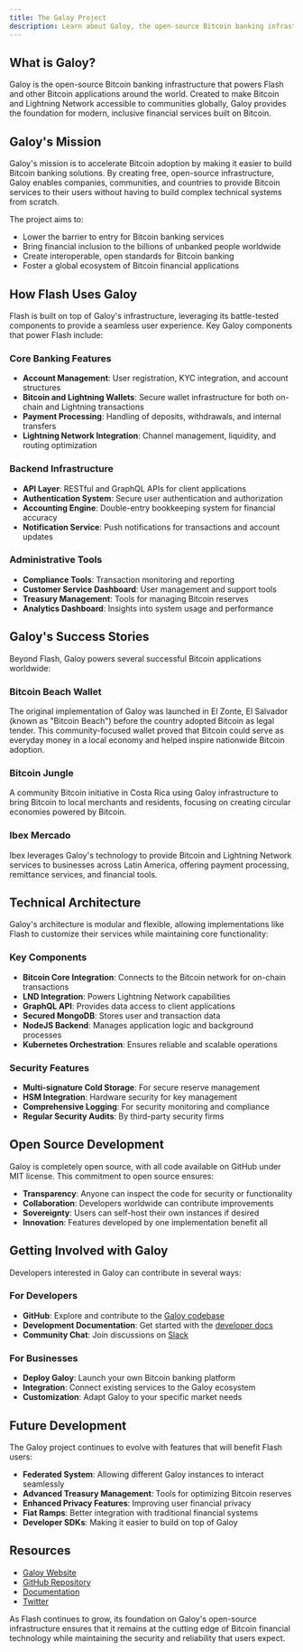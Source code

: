 ```yaml
---
title: The Galoy Project
description: Learn about Galoy, the open-source Bitcoin banking infrastructure that powers Flash
---
```


## What is Galoy?

Galoy is the open-source Bitcoin banking infrastructure that powers Flash and other Bitcoin applications around the world. Created to make Bitcoin and Lightning Network accessible to communities globally, Galoy provides the foundation for modern, inclusive financial services built on Bitcoin.

## Galoy's Mission

Galoy's mission is to accelerate Bitcoin adoption by making it easier to build Bitcoin banking solutions. By creating free, open-source infrastructure, Galoy enables companies, communities, and countries to provide Bitcoin services to their users without having to build complex technical systems from scratch.

The project aims to:

- Lower the barrier to entry for Bitcoin banking services
- Bring financial inclusion to the billions of unbanked people worldwide
- Create interoperable, open standards for Bitcoin banking
- Foster a global ecosystem of Bitcoin financial applications

## How Flash Uses Galoy

Flash is built on top of Galoy's infrastructure, leveraging its battle-tested components to provide a seamless user experience. Key Galoy components that power Flash include:

### Core Banking Features

- **Account Management**: User registration, KYC integration, and account structures
- **Bitcoin and Lightning Wallets**: Secure wallet infrastructure for both on-chain and Lightning transactions
- **Payment Processing**: Handling of deposits, withdrawals, and internal transfers
- **Lightning Network Integration**: Channel management, liquidity, and routing optimization

### Backend Infrastructure

- **API Layer**: RESTful and GraphQL APIs for client applications
- **Authentication System**: Secure user authentication and authorization
- **Accounting Engine**: Double-entry bookkeeping system for financial accuracy
- **Notification Service**: Push notifications for transactions and account updates

### Administrative Tools

- **Compliance Tools**: Transaction monitoring and reporting
- **Customer Service Dashboard**: User management and support tools
- **Treasury Management**: Tools for managing Bitcoin reserves
- **Analytics Dashboard**: Insights into system usage and performance

## Galoy's Success Stories

Beyond Flash, Galoy powers several successful Bitcoin applications worldwide:

### Bitcoin Beach Wallet

The original implementation of Galoy was launched in El Zonte, El Salvador (known as "Bitcoin Beach") before the country adopted Bitcoin as legal tender. This community-focused wallet proved that Bitcoin could serve as everyday money in a local economy and helped inspire nationwide Bitcoin adoption.

### Bitcoin Jungle

A community Bitcoin initiative in Costa Rica using Galoy infrastructure to bring Bitcoin to local merchants and residents, focusing on creating circular economies powered by Bitcoin.

### Ibex Mercado

Ibex leverages Galoy's technology to provide Bitcoin and Lightning Network services to businesses across Latin America, offering payment processing, remittance services, and financial tools.

## Technical Architecture

Galoy's architecture is modular and flexible, allowing implementations like Flash to customize their services while maintaining core functionality:

### Key Components

- **Bitcoin Core Integration**: Connects to the Bitcoin network for on-chain transactions
- **LND Integration**: Powers Lightning Network capabilities
- **GraphQL API**: Provides data access to client applications
- **Secured MongoDB**: Stores user and transaction data
- **NodeJS Backend**: Manages application logic and background processes
- **Kubernetes Orchestration**: Ensures reliable and scalable operations

### Security Features

- **Multi-signature Cold Storage**: For secure reserve management
- **HSM Integration**: Hardware security for key management
- **Comprehensive Logging**: For security monitoring and compliance
- **Regular Security Audits**: By third-party security firms

## Open Source Development

Galoy is completely open source, with all code available on GitHub under MIT license. This commitment to open source ensures:

- **Transparency**: Anyone can inspect the code for security or functionality
- **Collaboration**: Developers worldwide can contribute improvements
- **Sovereignty**: Users can self-host their own instances if desired
- **Innovation**: Features developed by one implementation benefit all

## Getting Involved with Galoy

Developers interested in Galoy can contribute in several ways:

### For Developers

- **GitHub**: Explore and contribute to the [Galoy codebase](https://github.com/GaloyMoney/galoy)
- **Development Documentation**: Get started with the [developer docs](https://dev.galoy.io)
- **Community Chat**: Join discussions on [Slack](https://join.slack.com/t/galoymoney-workspace/shared_invite/zt-rvnhsdb5-72AZCD_jzw6_Q05aCs0SgA)

### For Businesses

- **Deploy Galoy**: Launch your own Bitcoin banking platform
- **Integration**: Connect existing services to the Galoy ecosystem
- **Customization**: Adapt Galoy to your specific market needs

## Future Development

The Galoy project continues to evolve with features that will benefit Flash users:

- **Federated System**: Allowing different Galoy instances to interact seamlessly
- **Advanced Treasury Management**: Tools for optimizing Bitcoin reserves
- **Enhanced Privacy Features**: Improving user financial privacy
- **Fiat Ramps**: Better integration with traditional financial systems
- **Developer SDKs**: Making it easier to build on top of Galoy

## Resources

- [Galoy Website](https://galoy.io)
- [GitHub Repository](https://github.com/GaloyMoney/galoy)
- [Documentation](https://dev.galoy.io)
- [Twitter](https://twitter.com/GaloyMoney)

As Flash continues to grow, its foundation on Galoy's open-source infrastructure ensures that it remains at the cutting edge of Bitcoin financial technology while maintaining the security and reliability that users expect.